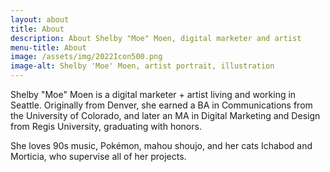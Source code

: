 ```yaml
---
layout: about
title: About
description: About Shelby "Moe" Moen, digital marketer and artist
menu-title: About
image: /assets/img/2022Icon500.png
image-alt: Shelby 'Moe' Moen, artist portrait, illustration
---
```


Shelby "Moe" Moen is a digital marketer + artist living and working in Seattle.  Originally from Denver, she earned a BA in Communications from the University of Colorado, and later an MA in Digital Marketing and Design from Regis University, graduating with honors.

She loves 90s music, Pokémon, mahou shoujo, and her cats Ichabod and Morticia, who supervise all of her projects.
